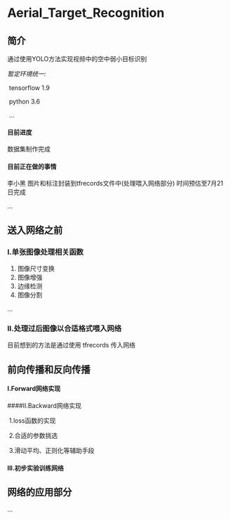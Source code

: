 # Aerial_Target_Recognition
## 简介

通过使用YOLO方法实现视频中的空中弱小目标识别

*暂定环境统一:*

​	tensorflow 1.9

​	python 3.6

​	...



#### 目前进度

数据集制作完成



#### 目前正在做的事情

李小黑 图片和标注封装到tfrecords文件中(处理喂入网络部分) 时间预估至7月21日完成

...



## 送入网络之前

### I.单张图像处理相关函数

1. 图像尺寸变换
2. 图像增强
3. 边缘检测
4. 图像分割

...

### II.处理过后图像以合适格式喂入网络

目前想到的方法是通过使用 tfrecords 传入网络



## 前向传播和反向传播

#### I.Forward网络实现

####II.Backward网络实现

​	1.loss函数的实现

​	2.合适的参数挑选

​	3.滑动平均、正则化等辅助手段

#### III.初步实验训练网络



## 网络的应用部分

...